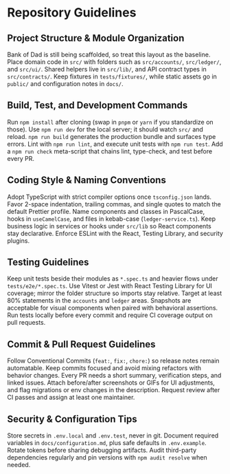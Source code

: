 # Repository Guidelines

## Project Structure & Module Organization
Bank of Dad is still being scaffolded, so treat this layout as the baseline. Place domain code in `src/` with folders such as `src/accounts/`, `src/ledger/`, and `src/ui/`. Shared helpers live in `src/lib/`, and API contract types in `src/contracts/`. Keep fixtures in `tests/fixtures/`, while static assets go in `public/` and configuration notes in `docs/`.

## Build, Test, and Development Commands
Run `npm install` after cloning (swap in `pnpm` or `yarn` if you standardize on those). Use `npm run dev` for the local server; it should watch `src/` and reload. `npm run build` generates the production bundle and surfaces type errors. Lint with `npm run lint`, and execute unit tests with `npm run test`. Add a `npm run check` meta-script that chains lint, type-check, and test before every PR.

## Coding Style & Naming Conventions
Adopt TypeScript with strict compiler options once `tsconfig.json` lands. Favor 2-space indentation, trailing commas, and single quotes to match the default Prettier profile. Name components and classes in PascalCase, hooks in `useCamelCase`, and files in kebab-case (`ledger-service.ts`). Keep business logic in services or hooks under `src/lib` so React components stay declarative. Enforce ESLint with the React, Testing Library, and security plugins.

## Testing Guidelines
Keep unit tests beside their modules as `*.spec.ts` and heavier flows under `tests/e2e/*.spec.ts`. Use Vitest or Jest with React Testing Library for UI coverage; mirror the folder structure so imports stay relative. Target at least 80% statements in the `accounts` and `ledger` areas. Snapshots are acceptable for visual components when paired with behavioral assertions. Run tests locally before every commit and require CI coverage output on pull requests.

## Commit & Pull Request Guidelines
Follow Conventional Commits (`feat:`, `fix:`, `chore:`) so release notes remain automatable. Keep commits focused and avoid mixing refactors with behavior changes. Every PR needs a short summary, verification steps, and linked issues. Attach before/after screenshots or GIFs for UI adjustments, and flag migrations or env changes in the description. Request review after CI passes and assign at least one maintainer.

## Security & Configuration Tips
Store secrets in `.env.local` and `.env.test`, never in git. Document required variables in `docs/configuration.md`, plus safe defaults in `.env.example`. Rotate tokens before sharing debugging artifacts. Audit third-party dependencies regularly and pin versions with `npm audit resolve` when needed.
